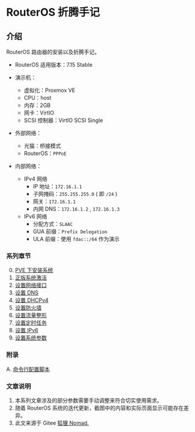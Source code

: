 # RouterOS 折腾手记

## 介绍

RouterOS 路由器的安装以及折腾手记。

- RouterOS 适用版本：7.15 Stable


- 演示机：
    - 虚拟化：Proxmox VE
    - CPU：host
    - 内存：2GB
    - 网卡：VirtIO
    - SCSI 控制器：VirtIO SCSI Single

- 外部网络：
    - 光猫：桥接模式
    - RouterOS：`PPPoE`

- 内部网络：
    - IPv4 网络
        - IP 地址：`172.16.1.1`
        - 子网掩码：`255.255.255.0` ( 即 `/24` )
        - 网关：`172.16.1.1`
        - 内网 DNS：`172.16.1.2` , `172.16.1.3`
    - IPv6 网络
        - 分配方式：`SLAAC`
        - GUA 前缀：`Prefix Delegation`
        - ULA 前缀：使用 `fdac::/64` 作为演示


### 系列章节

00. [ PVE 下安装系统](./00.PVE下安装系统.md)
01. [正版系统激活](./01.正版系统激活.md)
02. [设置网络接口](./02.设置网络接口.md)
03. [设置 DNS](./03.设置DNS.md)
04. [设置 DHCPv4](./04.设置DHCPv4.md)
05. [设置防火墙](./05.设置防火墙.md)
06. [设置流量整形](./06.设置流量整形.md)
07. [设置定时任务](./07.设置定时任务.md)
08. [设置 IPv6 ](./08.设置IPv6.md)
09. [设置系统参数](./09.设置系统参数.md)


### 附录

A.  [命令行配置脚本](./A.命令行配置脚本.md)

### 文章说明

1.  本系列文章涉及的部分参数需要手动调整来符合切实使用需求。
2.  随着 RouterOS 系统的迭代更新，截图中的内容和实际页面显示可能存在差异。
3.  此文来源于 Gitee [狐狸 Nomad.](https://gitee.com/callmer/routeros_toss_notes)

